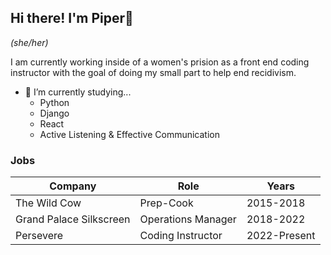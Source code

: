 ## Hi there! I'm Piper👋
*(she/her)*
<p>I am currently working inside of a women's prision as a front end coding instructor with the goal of doing my small part to help end recidivism.</p>

- 🌱 I’m currently studying...
  <ul>
    <li>Python</li>
    <li>Django</li>
    <li>React</li>
    <li>Active Listening & Effective Communication</li>
  </ul>
    

### Jobs
| Company | Role | Years |
|--|--|--|
|The Wild Cow | Prep-Cook | 2015-2018
|Grand Palace Silkscreen | Operations Manager | 2018-2022
|Persevere | Coding Instructor | 2022-Present


<!--
**PiperLeigh/PiperLeigh** is a ✨ _special_ ✨ repository because its `README.md` (this file) appears on your GitHub profile.

Here are some ideas to get you started:

- 🔭 I’m currently working on ...
- 🌱 I’m currently learning ...
- 👯 I’m looking to collaborate on ...
- 🤔 I’m looking for help with ...
- 💬 Ask me about ...
- 📫 How to reach me: ...
- 😄 Pronouns: ...
- ⚡ Fun fact: ...
-->
